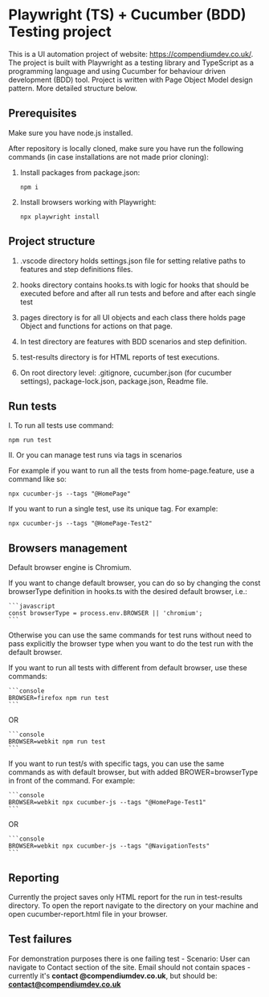 # Playwright (TS) + Cucumber (BDD) Testing project

This is a UI automation project of website: https://compendiumdev.co.uk/. The project is built with Playwright as a testing library and TypeScript as a programming language and using Cucumber for behaviour driven development (BDD) tool. Project is written with Page Object Model design pattern. More detailed structure below. 

## Prerequisites

Make sure you have node.js installed.

After repository is locally cloned, make sure you have run the following commands (in case installations are not made prior cloning):

1. Install packages from package.json: 

    ```console
    npm i
    ```

2. Install browsers working with Playwright: 

    ```console
    npx playwright install
    ```

## Project structure

1. .vscode directory holds settings.json file for setting relative paths to features and step definitions files.

2. hooks directory contains hooks.ts with logic for hooks that should be executed before and after all run tests and before and after each single test

3. pages directory is for all UI objects and each class there holds page Object and functions for actions on that page.

4. In test directory are features with BDD scenarios and step definition.

5. test-results directory is for HTML reports of test executions.

6. On root directory level: .gitignore, cucumber.json (for cucumber settings), package-lock.json, package.json, Readme file.

## Run tests

I. To run all tests use command:

    npm run test

II. Or you can manage test runs via tags in scenarios

For example if you want to run all the tests from home-page.feature, use a command like so:

    npx cucumber-js --tags "@HomePage"

If you want to run a single test, use its unique tag. For example: 

    npx cucumber-js --tags "@HomePage-Test2"

## Browsers management

Default browser engine is Chromium. 

If you want to change default browser, you can do so by changing the const browserType definition in hooks.ts with the desired default browser, i.e.:

    ```javascript
    const browserType = process.env.BROWSER || 'chromium';
    ```

Otherwise you can use the same commands for test runs without need to pass explicitly the browser type when you want to do the test run with the default browser.

If you want to run all tests with different from default browser, use these commands:

    ```console
    BROWSER=firefox npm run test
    ```

OR

    ```console
    BROWSER=webkit npm run test
    ```

If you want to run test/s with specific tags, you can use the same commands as with default browser, but with added BROWER=browserType in front of the command. For example:

    ```console
    BROWSER=webkit npx cucumber-js --tags "@HomePage-Test1"
    ```

OR

    ```console
    BROWSER=webkit npx cucumber-js --tags "@NavigationTests"
    ```

## Reporting

Currently the project saves only HTML report for the run in test-results directory. To open the report navigate to the directory on your machine and open cucumber-report.html file in your browser.

## Test failures

For demonstration purposes there is one failing test - Scenario: User can navigate to Contact section of the site. Email should not contain spaces - currently it's **contact @compendiumdev.co.uk**, but should be: **contact@compendiumdev.co.uk**



